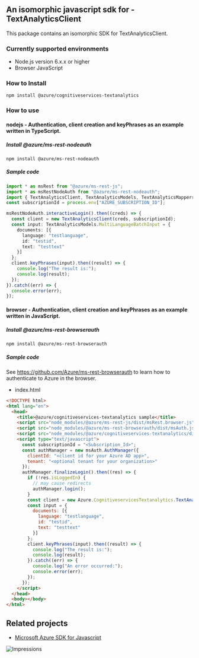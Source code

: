 ## An isomorphic javascript sdk for - TextAnalyticsClient

This package contains an isomorphic SDK for TextAnalyticsClient.

### Currently supported environments

- Node.js version 6.x.x or higher
- Browser JavaScript

### How to Install

```
npm install @azure/cognitiveservices-textanalytics
```

### How to use

#### nodejs - Authentication, client creation and keyPhrases  as an example written in TypeScript.

##### Install @azure/ms-rest-nodeauth

```
npm install @azure/ms-rest-nodeauth
```

##### Sample code

```ts
import * as msRest from "@azure/ms-rest-js";
import * as msRestNodeAuth from "@azure/ms-rest-nodeauth";
import { TextAnalyticsClient, TextAnalyticsModels, TextAnalyticsMappers } from "@azure/cognitiveservices-textanalytics";
const subscriptionId = process.env["AZURE_SUBSCRIPTION_ID"];

msRestNodeAuth.interactiveLogin().then((creds) => {
  const client = new TextAnalyticsClient(creds, subscriptionId);
  const input: TextAnalyticsModels.MultiLanguageBatchInput = {
    documents: [{
      language: "testlanguage",
      id: "testid",
      text: "testtext"
    }]
  };
  client.keyPhrases(input).then((result) => {
    console.log("The result is:");
    console.log(result);
  });
}).catch((err) => {
  console.error(err);
});
```

#### browser - Authentication, client creation and keyPhrases  as an example written in JavaScript.

##### Install @azure/ms-rest-browserauth

```
npm install @azure/ms-rest-browserauth
```

##### Sample code

See https://github.com/Azure/ms-rest-browserauth to learn how to authenticate to Azure in the browser.

- index.html
```html
<!DOCTYPE html>
<html lang="en">
  <head>
    <title>@azure/cognitiveservices-textanalytics sample</title>
    <script src="node_modules/@azure/ms-rest-js/dist/msRest.browser.js"></script>
    <script src="node_modules/@azure/ms-rest-browserauth/dist/msAuth.js"></script>
    <script src="node_modules/@azure/cognitiveservices-textanalytics/dist/cognitiveservices-textanalytics.js"></script>
    <script type="text/javascript">
      const subscriptionId = "<Subscription_Id>";
      const authManager = new msAuth.AuthManager({
        clientId: "<client id for your Azure AD app>",
        tenant: "<optional tenant for your organization>"
      });
      authManager.finalizeLogin().then((res) => {
        if (!res.isLoggedIn) {
          // may cause redirects
          authManager.login();
        }
        const client = new Azure.CognitiveservicesTextanalytics.TextAnalyticsClient(res.creds, subscriptionId);
        const input = {
          documents: [{
            language: "testlanguage",
            id: "testid",
            text: "testtext"
          }]
        };
        client.keyPhrases(input).then((result) => {
          console.log("The result is:");
          console.log(result);
        }).catch((err) => {
          console.log("An error occurred:");
          console.error(err);
        });
      });
    </script>
  </head>
  <body></body>
</html>
```

## Related projects

- [Microsoft Azure SDK for Javascript](https://github.com/Azure/azure-sdk-for-js)


![Impressions](https://azure-sdk-impressions.azurewebsites.net/api/impressions/azure-sdk-for-js%2Fpackages%2F%40azure%2Fcognitiveservices-textanalytics%2FREADME.png)
